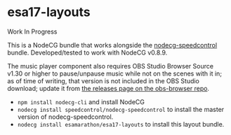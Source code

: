 # esa17-layouts

Work In Progress

This is a NodeCG bundle that works alongside the [nodecg-speedcontrol](https://github.com/speedcontrol/nodecg-speedcontrol) bundle. Developed/tested to work with NodeCG v0.8.9.

The music player component also requires OBS Studio Browser Source v1.30 or higher to pause/unpause music while not on the scenes with it in; as of time of writing, that version is not included in the OBS Studio download; update it from [the releases page on the obs-browser repo](https://github.com/kc5nra/obs-browser/releases).

- `npm install nodecg-cli` and install NodeCG
- `nodecg install speedcontrol/nodecg-speedcontrol` to install the master version of nodecg-speedcontrol.
- `nodecg install esamarathon/esa17-layouts` to install this layout bundle.